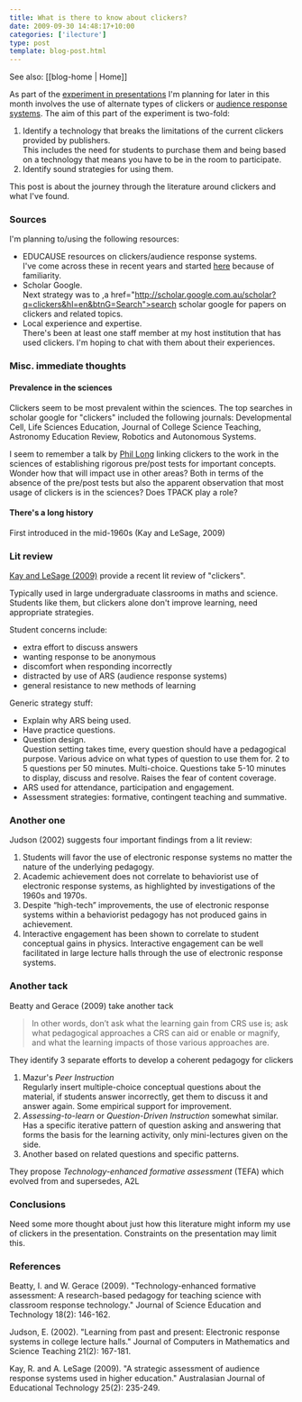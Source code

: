 ```yaml
---
title: What is there to know about clickers?
date: 2009-09-30 14:48:17+10:00
categories: ['ilecture']
type: post
template: blog-post.html
---
```


See also: [[blog-home | Home]]

As part of the [experiment in presentations](/blog2/2009/09/28/small-changes-in-lectures-ustream-votapedia/) I'm planning for later in this month involves the use of alternate types of clickers or [audience response systems](http://en.wikipedia.org/wiki/Audience_response). The aim of this part of the experiment is two-fold:

1. Identify a technology that breaks the limitations of the current clickers provided by publishers.  
    This includes the need for students to purchase them and being based on a technology that means you have to be in the room to participate.
2. Identify sound strategies for using them.

This post is about the journey through the literature around clickers and what I've found.

### Sources

I'm planning to/using the following resources:

- EDUCAUSE resources on clickers/audience response systems.  
    I've come across these in recent years and started [here](http://www.educause.edu/Resources/Browse/ClassroomResponseSystems/28524) because of familiarity.
- Scholar Google.  
    Next strategy was to ,a href="http://scholar.google.com.au/scholar?q=clickers&hl=en&btnG=Search">search scholar google for papers on clickers and related topics.
- Local experience and expertise.  
    There's been at least one staff member at my host institution that has used clickers. I'm hoping to chat with them about their experiences.

### Misc. immediate thoughts

#### Prevalence in the sciences

Clickers seem to be most prevalent within the sciences. The top searches in scholar google for "clickers" included the following journals: Developmental Cell, Life Sciences Education, Journal of College Science Teaching, Astronomy Education Review, Robotics and Autonomous Systems.

I seem to remember a talk by [Phil Long](http://web.mit.edu/longpd/www/longpd.htm) linking clickers to the work in the sciences of establishing rigorous pre/post tests for important concepts. Wonder how that will impact use in other areas? Both in terms of the absence of the pre/post tests but also the apparent observation that most usage of clickers is in the sciences? Does TPACK play a role?

#### There's a long history

First introduced in the mid-1960s (Kay and LeSage, 2009)

### Lit review

[Kay and LeSage (2009)](http://www.ascilite.org.au/ajet/ajet25/kay.html) provide a recent lit review of "clickers".

Typically used in large undergraduate classrooms in maths and science. Students like them, but clickers alone don't improve learning, need appropriate strategies.

Student concerns include:

- extra effort to discuss answers
- wanting response to be anonymous
- discomfort when responding incorrectly
- distracted by use of ARS (audience response systems)
- general resistance to new methods of learning

Generic strategy stuff:

- Explain why ARS being used.
- Have practice questions.
- Question design.  
    Question setting takes time, every question should have a pedagogical purpose. Various advice on what types of question to use them for. 2 to 5 questions per 50 minutes. Multi-choice. Questions take 5-10 minutes to display, discuss and resolve. Raises the fear of content coverage.
- ARS used for attendance, participation and engagement.
- Assessment strategies: formative, contingent teaching and summative.

### Another one

Judson (2002) suggests four important findings from a lit review:

1. Students will favor the use of electronic response systems no matter the nature of the underlying pedagogy.
2. Academic achievement does not correlate to behaviorist use of electronic response systems, as highlighted by investigations of the 1960s and 1970s.
3. Despite “high-tech” improvements, the use of electronic response systems within a behaviorist pedagogy has not produced gains in achievement.
4. Interactive engagement has been shown to correlate to student conceptual gains in physics. Interactive engagement can be well facilitated in large lecture halls through the use of electronic response systems.

### Another tack

Beatty and Gerace (2009) take another tack

> In other words, don’t ask what the learning gain from CRS use is; ask what pedagogical approaches a CRS can aid or enable or magnify, and what the learning impacts of those various approaches are.

They identify 3 separate efforts to develop a coherent pedagogy for clickers

1. Mazur's _Peer Instruction_  
    Regularly insert multiple-choice conceptual questions about the material, if students answer incorrectly, get them to discuss it and answer again. Some empirical support for improvement.
2. _Assessing-to-learn_ or _Question-Driven Instruction_ somewhat similar.  
    Has a specific iterative pattern of question asking and answering that forms the basis for the learning activity, only mini-lectures given on the side.
3. Another based on related questions and specific patterns.

They propose _Technology-enhanced formative assessment_ (TEFA) which evolved from and supersedes, A2L

### Conclusions

Need some more thought about just how this literature might inform my use of clickers in the presentation. Constraints on the presentation may limit this.

### References

Beatty, I. and W. Gerace (2009). "Technology-enhanced formative assessment: A research-based pedagogy for teaching science with classroom response technology." Journal of Science Education and Technology 18(2): 146-162.

Judson, E. (2002). "Learning from past and present: Electronic response systems in college lecture halls." Journal of Computers in Mathematics and Science Teaching 21(2): 167-181.

Kay, R. and A. LeSage (2009). "A strategic assessment of audience response systems used in higher education." Australasian Journal of Educational Technology 25(2): 235-249.